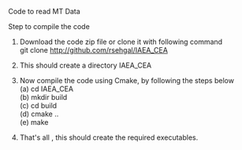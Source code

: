 Code to read MT Data

Step to compile the code

1) Download the code zip file or clone it with following command  
   git clone http://github.com/rsehgal/IAEA_CEA  

2) This should create a directory IAEA_CEA  

3) Now compile the code using Cmake, by following the steps below  
   (a) cd IAEA_CEA  
   (b) mkdir build  
   (c) cd build  
   (d) cmake ..  
   (e) make  

4) That's all , this should create the required executables.

